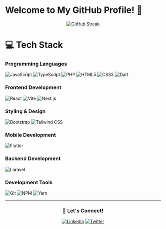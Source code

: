 # Welcome to My GitHub Profile! 👋

<div align="center">
  
[![GitHub Streak](https://streak-stats.demolab.com?user=bagasgmlngr&theme=radical&hide_border=true)](https://git.io/streak-stats)

</div>

# 💻 Tech Stack

### Programming Languages
<p align="left">
  <img src="https://img.shields.io/badge/-JavaScript-black?style=flat-square&logo=javascript" alt="JavaScript" />
  <img src="https://img.shields.io/badge/-TypeScript-black?style=flat-square&logo=typescript" alt="TypeScript" />
  <img src="https://img.shields.io/badge/-PHP-black?style=flat-square&logo=php" alt="PHP" />
  <img src="https://img.shields.io/badge/-HTML5-black?style=flat-square&logo=html5" alt="HTML5" />
  <img src="https://img.shields.io/badge/-CSS3-black?style=flat-square&logo=css3" alt="CSS3" />
  <img src="https://img.shields.io/badge/-Dart-black?style=flat-square&logo=dart" alt="Dart" />
</p>

### Frontend Development
<p align="left">
  <img src="https://img.shields.io/badge/-React-black?style=flat-square&logo=react" alt="React" />
  <img src="https://img.shields.io/badge/-Vite-black?style=flat-square&logo=Vite" alt="Vite" />
  <img src="https://img.shields.io/badge/-Next.js-black?style=flat-square&logo=nextdotjs" alt="Next.js" />
</p>

### Styling & Design
<p align="left">
  <img src="https://img.shields.io/badge/-Bootstrap-black?style=flat-square&logo=bootstrap" alt="Bootstrap" />
  <img src="https://img.shields.io/badge/-Tailwind%20CSS-black?style=flat-square&logo=tailwind-css" alt="Tailwind CSS" />
</p>

### Mobile Development
<p align="left">
  <img src="https://img.shields.io/badge/-Flutter-black?style=flat-square&logo=flutter" alt="Flutter" />
</p>

### Backend Development
<p align="left">
  <img src="https://img.shields.io/badge/-Laravel-black?style=flat-square&logo=laravel" alt="Laravel" />
</p>

### Development Tools
<p align="left">
  <img src="https://img.shields.io/badge/-Git-black?style=flat-square&logo=git" alt="Git" />
  <img src="https://img.shields.io/badge/-NPM-black?style=flat-square&logo=npm" alt="NPM" />
  <img src="https://img.shields.io/badge/-Yarn-black?style=flat-square&logo=yarn" alt="Yarn" />
</p>

---

<div align="center">
  
### 🌟 Let's Connect!

[![LinkedIn](https://img.shields.io/badge/LinkedIn-0077B5?style=for-the-badge&logo=linkedin&logoColor=white)](Your-LinkedIn-URL)
[![Twitter](https://img.shields.io/badge/Twitter-1DA1F2?style=for-the-badge&logo=twitter&logoColor=white)](Your-Twitter-URL)

</div>
